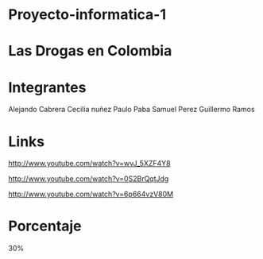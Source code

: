 Proyecto-informatica-1
======================

Las Drogas en Colombia
======================

Integrantes
===========
Alejando Cabrera
Cecilia nuñez
Paulo Paba
Samuel Perez
Guillermo Ramos

Links
=====
http://www.youtube.com/watch?v=wvJ_5XZF4Y8

http://www.youtube.com/watch?v=0S2BrQqtJdg

http://www.youtube.com/watch?v=6p664vzV80M




Porcentaje
==========
30%
